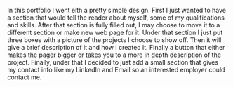 In this portfolio I went eith a pretty simple design. First I just wanted to have a section that would tell the reader about myself, some of my qualifications and skills. After that section is fully filled out, I may choose to move it to a different section or make new web page for it. Under that section I just put three boxes with a picture of the projects I choose to show off. Then it will give a brief description of it and how I created it. Finally a button that either makes the pager bigger or takes you to a more in depth description of the project. Finally, under that I decided to just add a small section that gives my contact info like my LinkedIn and Email so an interested employer could contact me.
